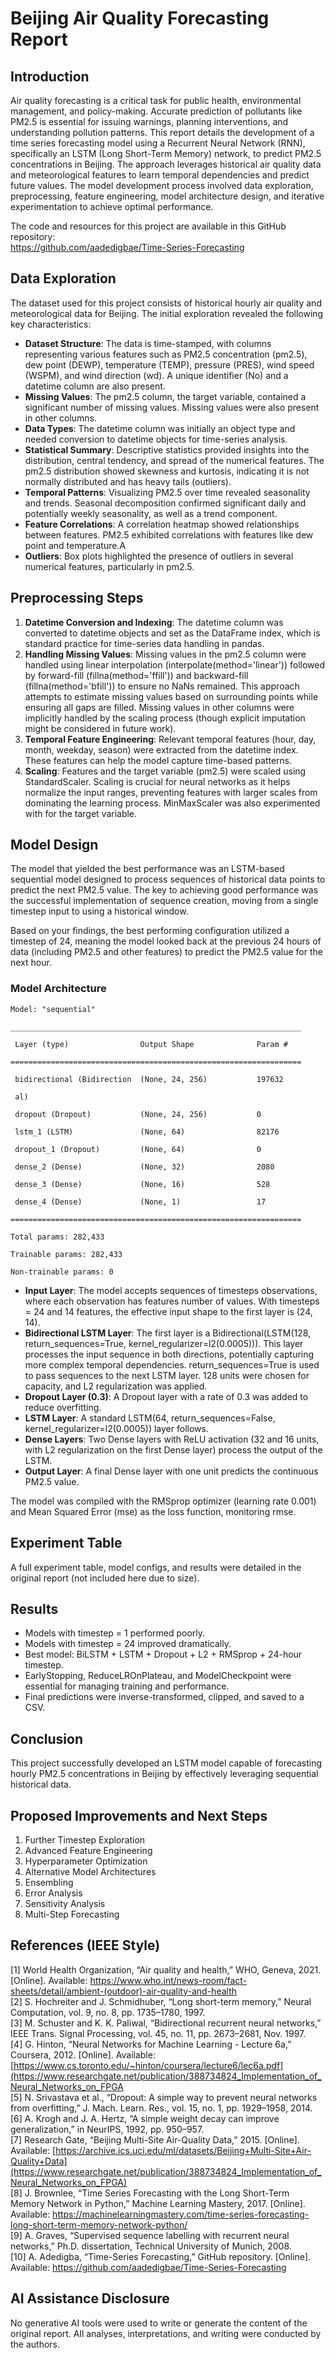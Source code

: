 # Beijing Air Quality Forecasting Report

## Introduction

Air quality forecasting is a critical task for public health, environmental management, and policy-making. Accurate prediction of pollutants like PM2.5 is essential for issuing warnings, planning interventions, and understanding pollution patterns. This report details the development of a time series forecasting model using a Recurrent Neural Network (RNN), specifically an LSTM (Long Short-Term Memory) network, to predict PM2.5 concentrations in Beijing. The approach leverages historical air quality data and meteorological features to learn temporal dependencies and predict future values. The model development process involved data exploration, preprocessing, feature engineering, model architecture design, and iterative experimentation to achieve optimal performance.

The code and resources for this project are available in this GitHub repository:  
https://github.com/aadedigbae/Time-Series-Forecasting

## Data Exploration

The dataset used for this project consists of historical hourly air quality and meteorological data for Beijing. The initial exploration revealed the following key characteristics:

- **Dataset Structure**: The data is time-stamped, with columns representing various features such as PM2.5 concentration (pm2.5), dew point (DEWP), temperature (TEMP), pressure (PRES), wind speed (WSPM), and wind direction (wd). A unique identifier (No) and a datetime column are also present.
- **Missing Values**: The pm2.5 column, the target variable, contained a significant number of missing values. Missing values were also present in other columns.
- **Data Types**: The datetime column was initially an object type and needed conversion to datetime objects for time-series analysis.
- **Statistical Summary**: Descriptive statistics provided insights into the distribution, central tendency, and spread of the numerical features. The pm2.5 distribution showed skewness and kurtosis, indicating it is not normally distributed and has heavy tails (outliers).
- **Temporal Patterns**: Visualizing PM2.5 over time revealed seasonality and trends. Seasonal decomposition confirmed significant daily and potentially weekly seasonality, as well as a trend component.
- **Feature Correlations**: A correlation heatmap showed relationships between features. PM2.5 exhibited correlations with features like dew point and temperature.A
- **Outliers**: Box plots highlighted the presence of outliers in several numerical features, particularly in pm2.5.

## Preprocessing Steps

1. **Datetime Conversion and Indexing**: The datetime column was converted to datetime objects and set as the DataFrame index, which is standard practice for time-series data handling in pandas.
2. **Handling Missing Values**: Missing values in the pm2.5 column were handled using linear interpolation (interpolate(method='linear')) followed by forward-fill (fillna(method='ffill')) and backward-fill (fillna(method='bfill')) to ensure no NaNs remained. This approach attempts to estimate missing values based on surrounding points while ensuring all gaps are filled. Missing values in other columns were implicitly handled by the scaling process (though explicit imputation might be considered in future work).
3. **Temporal Feature Engineering**: Relevant temporal features (hour, day, month, weekday, season) were extracted from the datetime index. These features can help the model capture time-based patterns.
4. **Scaling**: Features and the target variable (pm2.5) were scaled using StandardScaler. Scaling is crucial for neural networks as it helps normalize the input ranges, preventing features with larger scales from dominating the learning process. MinMaxScaler was also experimented with for the target variable.

## Model Design

The model that yielded the best performance was an LSTM-based sequential model designed to process sequences of historical data points to predict the next PM2.5 value. The key to achieving good performance was the successful implementation of sequence creation, moving from a single timestep input to using a historical window.

Based on your findings, the best performing configuration utilized a timestep of 24, meaning the model looked back at the previous 24 hours of data (including PM2.5 and other features) to predict the PM2.5 value for the next hour.

### Model Architecture

```
Model: "sequential"

_________________________________________________________________

 Layer (type)                Output Shape              Param #    

=================================================================

 bidirectional (Bidirection  (None, 24, 256)           197632     

 al)                                                              

 dropout (Dropout)           (None, 24, 256)           0          

 lstm_1 (LSTM)               (None, 64)                82176      

 dropout_1 (Dropout)         (None, 64)                0          

 dense_2 (Dense)             (None, 32)                2080       

 dense_3 (Dense)             (None, 16)                528        

 dense_4 (Dense)             (None, 1)                 17         

=================================================================

Total params: 282,433 

Trainable params: 282,433 

Non-trainable params: 0 
```
- **Input Layer**: The model accepts sequences of timesteps observations, where each observation has features number of values. With timesteps = 24 and 14 features, the effective input shape to the first layer is (24, 14).
- **Bidirectional LSTM Layer**: The first layer is a Bidirectional(LSTM(128, return_sequences=True, kernel_regularizer=l2(0.0005))). This layer processes the input sequence in both directions, potentially capturing more complex temporal dependencies. return_sequences=True is used to pass sequences to the next LSTM layer. 128 units were chosen for capacity, and L2 regularization was applied.
- **Dropout Layer (0.3)**: A Dropout layer with a rate of 0.3 was added to reduce overfitting.
- **LSTM Layer**: A standard LSTM(64, return_sequences=False, kernel_regularizer=l2(0.0005)) layer follows.
- **Dense Layers**: Two Dense layers with ReLU activation (32 and 16 units, with L2 regularization on the first Dense layer) process the output of the LSTM.
- **Output Layer**: A final Dense layer with one unit predicts the continuous PM2.5 value.

The model was compiled with the RMSprop optimizer (learning rate 0.001) and Mean Squared Error (mse) as the loss function, monitoring rmse.

## Experiment Table

A full experiment table, model configs, and results were detailed in the original report (not included here due to size).

## Results

- Models with timestep = 1 performed poorly.
- Models with timestep = 24 improved dramatically.
- Best model: BiLSTM + LSTM + Dropout + L2 + RMSprop + 24-hour timestep.
- EarlyStopping, ReduceLROnPlateau, and ModelCheckpoint were essential for managing training and performance.
- Final predictions were inverse-transformed, clipped, and saved to a CSV.

## Conclusion

This project successfully developed an LSTM model capable of forecasting hourly PM2.5 concentrations in Beijing by effectively leveraging sequential historical data.

## Proposed Improvements and Next Steps

1. Further Timestep Exploration  
2. Advanced Feature Engineering  
3. Hyperparameter Optimization  
4. Alternative Model Architectures  
5. Ensembling  
6. Error Analysis  
7. Sensitivity Analysis  
8. Multi-Step Forecasting  

## References (IEEE Style)

[1] World Health Organization, “Air quality and health,” WHO, Geneva, 2021. [Online]. Available: https://www.who.int/news-room/fact-sheets/detail/ambient-(outdoor)-air-quality-and-health  
[2] S. Hochreiter and J. Schmidhuber, “Long short-term memory,” Neural Computation, vol. 9, no. 8, pp. 1735–1780, 1997.  
[3] M. Schuster and K. K. Paliwal, “Bidirectional recurrent neural networks,” IEEE Trans. Signal Processing, vol. 45, no. 11, pp. 2673–2681, Nov. 1997.  
[4] G. Hinton, “Neural Networks for Machine Learning - Lecture 6a,” Coursera, 2012. [Online]. Available: [https://www.cs.toronto.edu/~hinton/coursera/lecture6/lec6a.pdf](https://www.researchgate.net/publication/388734824_Implementation_of_Neural_Networks_on_FPGA  
[5] N. Srivastava et al., “Dropout: A simple way to prevent neural networks from overfitting,” J. Mach. Learn. Res., vol. 15, no. 1, pp. 1929–1958, 2014.  
[6] A. Krogh and J. A. Hertz, “A simple weight decay can improve generalization,” in NeurIPS, 1992, pp. 950–957.  
[7] Research Gate, “Beijing Multi-Site Air-Quality Data,” 2015. [Online]. Available: [https://archive.ics.uci.edu/ml/datasets/Beijing+Multi-Site+Air-Quality+Data](https://www.researchgate.net/publication/388734824_Implementation_of_Neural_Networks_on_FPGA)  
[8] J. Brownlee, “Time Series Forecasting with the Long Short-Term Memory Network in Python,” Machine Learning Mastery, 2017. [Online]. Available: https://machinelearningmastery.com/time-series-forecasting-long-short-term-memory-network-python/  
[9] A. Graves, “Supervised sequence labelling with recurrent neural networks,” Ph.D. dissertation, Technical University of Munich, 2008.  
[10] A. Adedigba, “Time-Series Forecasting,” GitHub repository. [Online]. Available: https://github.com/aadedigbae/Time-Series-Forecasting  

## AI Assistance Disclosure

No generative AI tools were used to write or generate the content of the original report. All analyses, interpretations, and writing were conducted by the authors.
